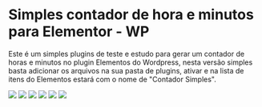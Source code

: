 # Simples contador de hora e minutos para Elementor - WP

Este é um simples plugins de teste e estudo para gerar um contador de horas e minutos no plugin Elementos do Wordpress, nesta versão simples basta adicionar os arquivos na sua pasta de plugins, ativar e na lista de itens do Elementos estará com o nome de "Contador Simples".

![](https://img.shields.io/github/stars/pandao/editor.md.svg) ![](https://img.shields.io/github/forks/pandao/editor.md.svg) ![](https://img.shields.io/github/tag/pandao/editor.md.svg) ![](https://img.shields.io/github/release/pandao/editor.md.svg) ![](https://img.shields.io/github/issues/pandao/editor.md.svg) ![](https://img.shields.io/bower/v/editor.md.svg)

